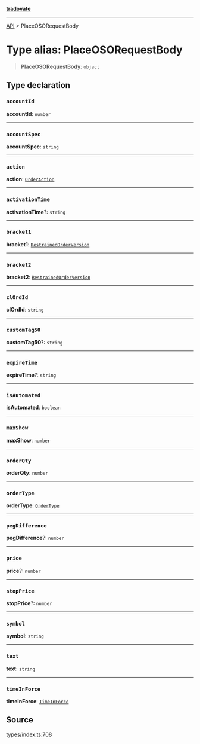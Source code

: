 [**tradovate**](../README.md)

***

[API](../API.md) > PlaceOSORequestBody

# Type alias: PlaceOSORequestBody

> **PlaceOSORequestBody**: `object`

## Type declaration

### `accountId`

**accountId**: `number`

***

### `accountSpec`

**accountSpec**: `string`

***

### `action`

**action**: [`OrderAction`](../enumerations/enumeration.OrderAction.md)

***

### `activationTime`

**activationTime**?: `string`

***

### `bracket1`

**bracket1**: [`RestrainedOrderVersion`](type-alias.RestrainedOrderVersion.md)

***

### `bracket2`

**bracket2**: [`RestrainedOrderVersion`](type-alias.RestrainedOrderVersion.md)

***

### `clOrdId`

**clOrdId**: `string`

***

### `customTag50`

**customTag50**?: `string`

***

### `expireTime`

**expireTime**?: `string`

***

### `isAutomated`

**isAutomated**: `boolean`

***

### `maxShow`

**maxShow**: `number`

***

### `orderQty`

**orderQty**: `number`

***

### `orderType`

**orderType**: [`OrderType`](../enumerations/enumeration.OrderType.md)

***

### `pegDifference`

**pegDifference**?: `number`

***

### `price`

**price**?: `number`

***

### `stopPrice`

**stopPrice**?: `number`

***

### `symbol`

**symbol**: `string`

***

### `text`

**text**: `string`

***

### `timeInForce`

**timeInForce**: [`TimeInForce`](../enumerations/enumeration.TimeInForce.md)

## Source

[types/index.ts:708](https://github.com/cgilly2fast/tradovate-typescript/blob/b1caea5/src/types/index.ts#L708)
